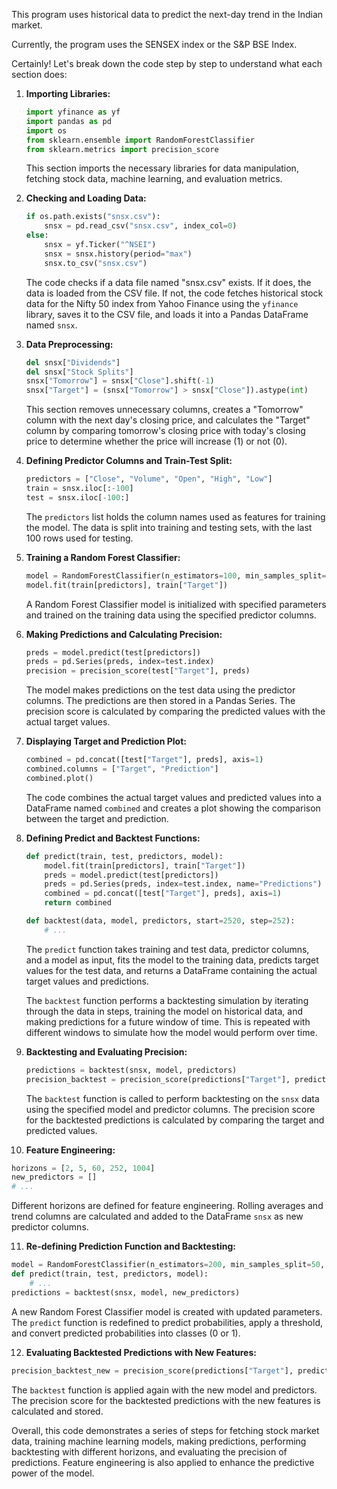 This program uses historical data to predict the next-day trend in the Indian market.

Currently, the program uses the SENSEX index or the S&P BSE Index.

Certainly! Let's break down the code step by step to understand what each section does:

1. **Importing Libraries:**
   ```python
   import yfinance as yf
   import pandas as pd
   import os
   from sklearn.ensemble import RandomForestClassifier
   from sklearn.metrics import precision_score
   ```
   This section imports the necessary libraries for data manipulation, fetching stock data, machine learning, and evaluation metrics.

2. **Checking and Loading Data:**
   ```python
   if os.path.exists("snsx.csv"):
       snsx = pd.read_csv("snsx.csv", index_col=0)
   else:
       snsx = yf.Ticker("^NSEI")
       snsx = snsx.history(period="max")
       snsx.to_csv("snsx.csv")
   ```
   The code checks if a data file named "snsx.csv" exists. If it does, the data is loaded from the CSV file. If not, the code fetches historical stock data for the Nifty 50 index from Yahoo Finance using the `yfinance` library, saves it to the CSV file, and loads it into a Pandas DataFrame named `snsx`.

3. **Data Preprocessing:**
   ```python
   del snsx["Dividends"]
   del snsx["Stock Splits"]
   snsx["Tomorrow"] = snsx["Close"].shift(-1)
   snsx["Target"] = (snsx["Tomorrow"] > snsx["Close"]).astype(int)
   ```
   This section removes unnecessary columns, creates a "Tomorrow" column with the next day's closing price, and calculates the "Target" column by comparing tomorrow's closing price with today's closing price to determine whether the price will increase (1) or not (0).

4. **Defining Predictor Columns and Train-Test Split:**
   ```python
   predictors = ["Close", "Volume", "Open", "High", "Low"]
   train = snsx.iloc[:-100]
   test = snsx.iloc[-100:]
   ```
   The `predictors` list holds the column names used as features for training the model. The data is split into training and testing sets, with the last 100 rows used for testing.

5. **Training a Random Forest Classifier:**
   ```python
   model = RandomForestClassifier(n_estimators=100, min_samples_split=100, random_state=1)
   model.fit(train[predictors], train["Target"])
   ```
   A Random Forest Classifier model is initialized with specified parameters and trained on the training data using the specified predictor columns.

6. **Making Predictions and Calculating Precision:**
   ```python
   preds = model.predict(test[predictors])
   preds = pd.Series(preds, index=test.index)
   precision = precision_score(test["Target"], preds)
   ```
   The model makes predictions on the test data using the predictor columns. The predictions are then stored in a Pandas Series. The precision score is calculated by comparing the predicted values with the actual target values.

7. **Displaying Target and Prediction Plot:**
   ```python
   combined = pd.concat([test["Target"], preds], axis=1)
   combined.columns = ["Target", "Prediction"]
   combined.plot()
   ```
   The code combines the actual target values and predicted values into a DataFrame named `combined` and creates a plot showing the comparison between the target and prediction.

8. **Defining Predict and Backtest Functions:**
   ```python
   def predict(train, test, predictors, model):
       model.fit(train[predictors], train["Target"])
       preds = model.predict(test[predictors])
       preds = pd.Series(preds, index=test.index, name="Predictions")
       combined = pd.concat([test["Target"], preds], axis=1)
       return combined

   def backtest(data, model, predictors, start=2520, step=252):
       # ...
   ```
   The `predict` function takes training and test data, predictor columns, and a model as input, fits the model to the training data, predicts target values for the test data, and returns a DataFrame containing the actual target values and predictions.

   The `backtest` function performs a backtesting simulation by iterating through the data in steps, training the model on historical data, and making predictions for a future window of time. This is repeated with different windows to simulate how the model would perform over time.

9. **Backtesting and Evaluating Precision:**
   ```python
   predictions = backtest(snsx, model, predictors)
   precision_backtest = precision_score(predictions["Target"], predictions["Predictions"])
   ```
   The `backtest` function is called to perform backtesting on the `snsx` data using the specified model and predictor columns. The precision score for the backtested predictions is calculated by comparing the target and predicted values.

10. **Feature Engineering:**
   ```python
   horizons = [2, 5, 60, 252, 1004]
   new_predictors = []
   # ...
   ```
   Different horizons are defined for feature engineering. Rolling averages and trend columns are calculated and added to the DataFrame `snsx` as new predictor columns.

11. **Re-defining Prediction Function and Backtesting:**
   ```python
   model = RandomForestClassifier(n_estimators=200, min_samples_split=50, random_state=1)
   def predict(train, test, predictors, model):
       # ...
   predictions = backtest(snsx, model, new_predictors)
   ```
   A new Random Forest Classifier model is created with updated parameters. The `predict` function is redefined to predict probabilities, apply a threshold, and convert predicted probabilities into classes (0 or 1).

12. **Evaluating Backtested Predictions with New Features:**
   ```python
   precision_backtest_new = precision_score(predictions["Target"], predictions["Predictions"])
   ```
   The `backtest` function is applied again with the new model and predictors. The precision score for the backtested predictions with the new features is calculated and stored.

Overall, this code demonstrates a series of steps for fetching stock market data, training machine learning models, making predictions, performing backtesting with different horizons, and evaluating the precision of predictions. Feature engineering is also applied to enhance the predictive power of the model.
